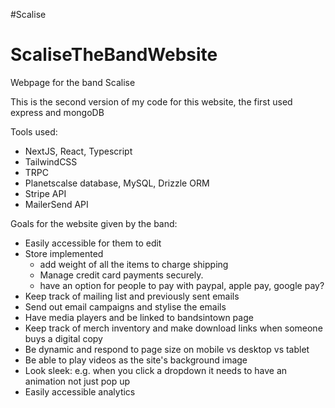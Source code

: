 #Scalise

# ScaliseTheBandWebsite

Webpage for the band Scalise

This is the second version of my code for this website, the first used express and mongoDB

Tools used:

- NextJS, React, Typescript
- TailwindCSS
- TRPC
- Planetscalse database, MySQL, Drizzle ORM
- Stripe API
- MailerSend API

Goals for the website given by the band:

- Easily accessible for them to edit
- Store implemented
  - add weight of all the items to charge shipping
  - Manage credit card payments securely.
  - have an option for people to pay with paypal, apple pay, google pay?
- Keep track of mailing list and previously sent emails
- Send out email campaigns and stylise the emails
- Have media players and be linked to bandsintown page
- Keep track of merch inventory and make download links when someone buys a digital copy
- Be dynamic and respond to page size on mobile vs desktop vs tablet
- Be able to play videos as the site's background image
- Look sleek: e.g. when you click a dropdown it needs to have an animation not just pop up
- Easily accessible analytics
